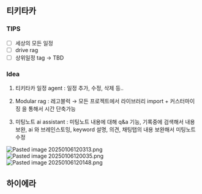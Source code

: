 ## 티키타카
### TIPS
- [ ] 세상의 모든 일정
- [ ] drive rag
- [ ] 상위일정 tag → TBD
### Idea
1. 티키타카 일정 agent : 
	일정 추가, 수정, 삭제 등.. 

2. Modular rag : 
	 레고블럭 → 모든 프로젝트에서 라이브러리 import + 커스터마이징 을 통해서 시간 단축가능 

4. 미팅노트 ai assistant :
	미팅노트 내용에 대해 q&a 기능, 기록중에 검색해서 내용 보완, ai 와 브레인스토밍, keyword 설명,
	의견, 채팅탭의 내용 보완해서 미팅노트 수정 
	
![Pasted image 20250106120313.png](Pasted%20image%2020250106120313.png)
![Pasted image 20250106120035.png](Pasted%20image%2020250106120035.png)
![Pasted image 20250106120148.png](Pasted%20image%2020250106120148.png)

## 하이에라
